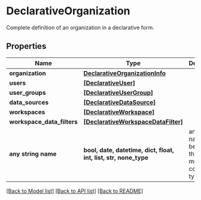# DeclarativeOrganization

Complete definition of an organization in a declarative form.

## Properties
Name | Type | Description | Notes
------------ | ------------- | ------------- | -------------
**organization** | [**DeclarativeOrganizationInfo**](DeclarativeOrganizationInfo.md) |  | 
**users** | [**[DeclarativeUser]**](DeclarativeUser.md) |  | [optional] 
**user_groups** | [**[DeclarativeUserGroup]**](DeclarativeUserGroup.md) |  | [optional] 
**data_sources** | [**[DeclarativeDataSource]**](DeclarativeDataSource.md) |  | [optional] 
**workspaces** | [**[DeclarativeWorkspace]**](DeclarativeWorkspace.md) |  | [optional] 
**workspace_data_filters** | [**[DeclarativeWorkspaceDataFilter]**](DeclarativeWorkspaceDataFilter.md) |  | [optional] 
**any string name** | **bool, date, datetime, dict, float, int, list, str, none_type** | any string name can be used but the value must be the correct type | [optional]

[[Back to Model list]](../README.md#documentation-for-models) [[Back to API list]](../README.md#documentation-for-api-endpoints) [[Back to README]](../README.md)


